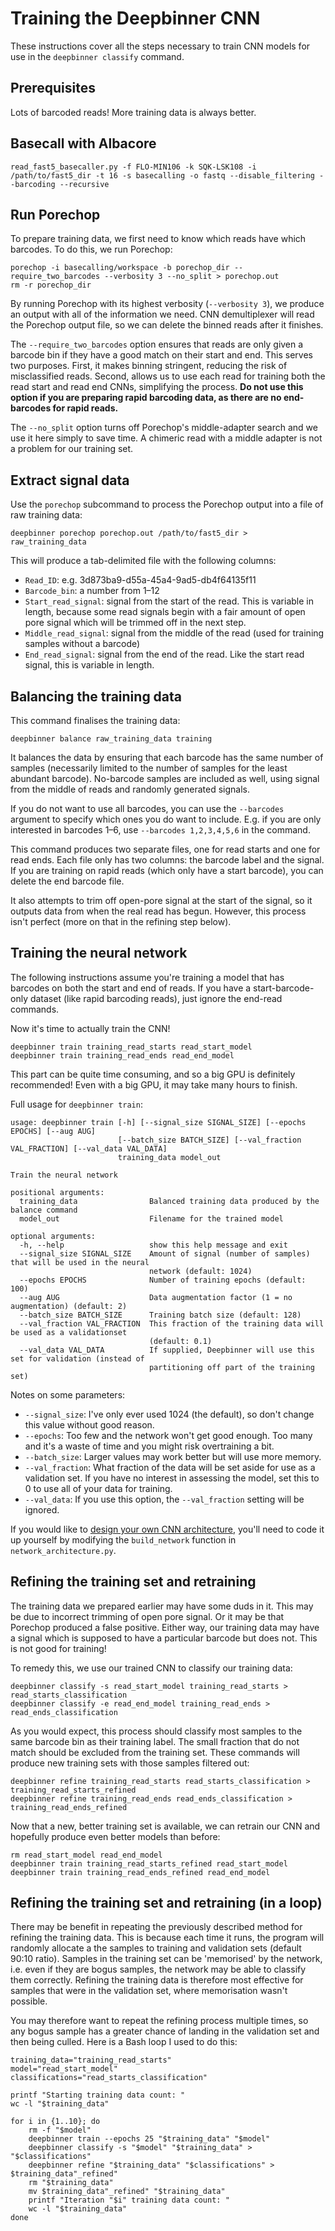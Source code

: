 # Training the Deepbinner CNN

These instructions cover all the steps necessary to train CNN models for use in the `deepbinner classify` command.


## Prerequisites

Lots of barcoded reads! More training data is always better.


## Basecall with Albacore

```
read_fast5_basecaller.py -f FLO-MIN106 -k SQK-LSK108 -i /path/to/fast5_dir -t 16 -s basecalling -o fastq --disable_filtering --barcoding --recursive
```



## Run Porechop

To prepare training data, we first need to know which reads have which barcodes. To do this, we run Porechop:
```
porechop -i basecalling/workspace -b porechop_dir --require_two_barcodes --verbosity 3 --no_split > porechop.out
rm -r porechop_dir
```

By running Porechop with its highest verbosity (`--verbosity 3`), we produce an output with all of the information we need. CNN demultiplexer will read the Porechop output file, so we can delete the binned reads after it finishes.

The `--require_two_barcodes` option ensures that reads are only given a barcode bin if they have a good match on their start and end. This serves two purposes. First, it makes binning stringent, reducing the risk of misclassified reads. Second, allows us to use each read for training both the read start and read end CNNs, simplifying the process. __Do not use this option if you are preparing rapid barcoding data, as there are no end-barcodes for rapid reads.__

The `--no_split` option turns off Porechop's middle-adapter search and we use it here simply to save time. A chimeric read with a middle adapter is not a problem for our training set.



## Extract signal data

Use the `porechop` subcommand to process the Porechop output into a file of raw training data:
```
deepbinner porechop porechop.out /path/to/fast5_dir > raw_training_data
```

This will produce a tab-delimited file with the following columns:
* `Read_ID`: e.g. 3d873ba9-d55a-45a4-9ad5-db4f64135f11
* `Barcode_bin`: a number from 1–12
* `Start_read_signal`: signal from the start of the read. This is variable in length, because some read signals begin with a fair amount of open pore signal which will be trimmed off in the next step.
* `Middle_read_signal`: signal from the middle of the read (used for training samples without a barcode)
* `End_read_signal`: signal from the end of the read. Like the start read signal, this is variable in length.



## Balancing the training data

This command finalises the training data:
```
deepbinner balance raw_training_data training
```

It balances the data by ensuring that each barcode has the same number of samples (necessarily limited to the number of samples for the least abundant barcode). No-barcode samples are included as well, using signal from the middle of reads and randomly generated signals.

If you do not want to use all barcodes, you can use the `--barcodes` argument to specify which ones you do want to include. E.g. if you are only interested in barcodes 1–6, use `--barcodes 1,2,3,4,5,6` in the command.

This command produces two separate files, one for read starts and one for read ends. Each file only has two columns: the barcode label and the signal. If you are training on rapid reads (which only have a start barcode), you can delete the end barcode file.

It also attempts to trim off open-pore signal at the start of the signal, so it outputs data from when the real read has begun. However, this process isn't perfect (more on that in the refining step below).



## Training the neural network

The following instructions assume you're training a model that has barcodes on both the start and end of reads. If you have a start-barcode-only dataset (like rapid barcoding reads), just ignore the end-read commands.

Now it's time to actually train the CNN!

```
deepbinner train training_read_starts read_start_model
deepbinner train training_read_ends read_end_model
```

This part can be quite time consuming, and so a big GPU is definitely recommended! Even with a big GPU, it may take many hours to finish.

Full usage for `deepbinner train`:
```
usage: deepbinner train [-h] [--signal_size SIGNAL_SIZE] [--epochs EPOCHS] [--aug AUG]
                        [--batch_size BATCH_SIZE] [--val_fraction VAL_FRACTION] [--val_data VAL_DATA]
                        training_data model_out

Train the neural network

positional arguments:
  training_data                Balanced training data produced by the balance command
  model_out                    Filename for the trained model

optional arguments:
  -h, --help                   show this help message and exit
  --signal_size SIGNAL_SIZE    Amount of signal (number of samples) that will be used in the neural
                               network (default: 1024)
  --epochs EPOCHS              Number of training epochs (default: 100)
  --aug AUG                    Data augmentation factor (1 = no augmentation) (default: 2)
  --batch_size BATCH_SIZE      Training batch size (default: 128)
  --val_fraction VAL_FRACTION  This fraction of the training data will be used as a validationset
                               (default: 0.1)
  --val_data VAL_DATA          If supplied, Deepbinner will use this set for validation (instead of
                               partitioning off part of the training set)
```

Notes on some parameters:

* `--signal_size`: I've only ever used 1024 (the default), so don't change this value without good reason.
* `--epochs`: Too few and the network won't get good enough. Too many and it's a waste of time and you might risk overtraining a bit.
* `--batch_size`: Larger values may work better but will use more memory.
* `--val_fraction`: What fraction of the data will be set aside for use as a validation set. If you have no interest in assessing the model, set this to 0 to use all of your data for training.
* `--val_data`: If you use this option, the `--val_fraction` setting will be ignored.

If you would like to [design your own CNN architecture](https://keras.io/getting-started/functional-api-guide/), you'll need to code it up yourself by modifying the `build_network` function in `network_architecture.py`.



## Refining the training set and retraining

The training data we prepared earlier may have some duds in it. This may be due to incorrect trimming of open pore signal. Or it may be that Porechop produced a false positive. Either way, our training data may have a signal which is supposed to have a particular barcode but does not. This is not good for training!

To remedy this, we use our trained CNN to classify our training data:
```
deepbinner classify -s read_start_model training_read_starts > read_starts_classification
deepbinner classify -e read_end_model training_read_ends > read_ends_classification
```

As you would expect, this process should classify most samples to the same barcode bin as their training label. The small fraction that do not match should be excluded from the training set. These commands will produce new training sets with those samples filtered out:
```
deepbinner refine training_read_starts read_starts_classification > training_read_starts_refined
deepbinner refine training_read_ends read_ends_classification > training_read_ends_refined
```

Now that a new, better training set is available, we can retrain our CNN and hopefully produce even better models than before:
```
rm read_start_model read_end_model
deepbinner train training_read_starts_refined read_start_model
deepbinner train training_read_ends_refined read_end_model
```


## Refining the training set and retraining (in a loop)

There may be benefit in repeating the previously described method for refining the training data. This is because each time it runs, the program will randomly allocate a the samples to training and validation sets (default 90:10 ratio). Samples in the training set can be 'memorised' by the network, i.e. even if they are bogus samples, the network may be able to classify them correctly. Refining the training data is therefore most effective for samples that were in the validation set, where memorisation wasn't possible.

You may therefore want to repeat the refining process multiple times, so any bogus sample has a greater chance of landing in the validation set and then being culled. Here is a Bash loop I used to do this:
```
training_data="training_read_starts"
model="read_start_model"
classifications="read_starts_classification"

printf "Starting training data count: "
wc -l "$training_data"

for i in {1..10}; do
    rm -f "$model"
    deepbinner train --epochs 25 "$training_data" "$model"
    deepbinner classify -s "$model" "$training_data" > "$classifications"
    deepbinner refine "$training_data" "$classifications" > $training_data"_refined"
    rm "$training_data"
    mv $training_data"_refined" "$training_data"
    printf "Iteration "$i" training data count: "
    wc -l "$training_data"
done
```

